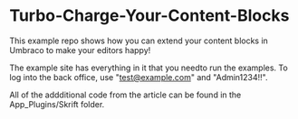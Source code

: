 # Turbo-Charge-Your-Content-Blocks
This example repo shows how you can extend your content blocks in Umbraco to make your editors happy!

The example site has everything in it that you needto run the examples. To log into the back office, use "test@example.com" and "Admin1234!!".

All of the addditional code from the article can be found in the App_Plugins/Skrift folder.
